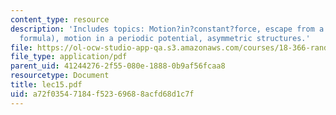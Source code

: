```yaml
---
content_type: resource
description: 'Includes topics: Motion?in?constant?force, escape from a trap (Kramers
  formula), motion in a periodic potential, asymmetric structures.'
file: https://ol-ocw-studio-app-qa.s3.amazonaws.com/courses/18-366-random-walks-and-diffusion-fall-2006/a72f03547184f52369688acfd68d1c7f_lec15.pdf
file_type: application/pdf
parent_uid: 41244276-2f55-080e-1888-0b9af56fcaa8
resourcetype: Document
title: lec15.pdf
uid: a72f0354-7184-f523-6968-8acfd68d1c7f
---
```

